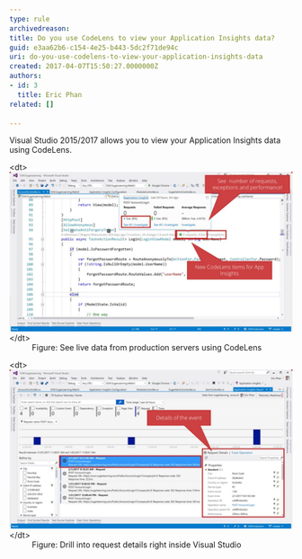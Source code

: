 ```yaml
---
type: rule
archivedreason: 
title: Do you use CodeLens to view your Application Insights data?
guid: e3aa62b6-c154-4e25-b443-5dc2f71de94c
uri: do-you-use-codelens-to-view-your-application-insights-data
created: 2017-04-07T15:50:27.0000000Z
authors:
- id: 3
  title: Eric Phan
related: []

---
```


Visual Studio 2015/2017 allows you to view your Application Insights data using CodeLens.

<!--endintro-->
<dl class="image">&lt;dt&gt;<img src="use-codelens-1.jpg" alt="use-codelens-1.jpg" style="width:800px;"><br>&lt;/dt&gt;<dd>Figure: See live data from production servers using CodeLens</dd></dl><dl class="image">&lt;dt&gt;<img src="use-codelens-2.jpg" alt="use-codelens-2.jpg" style="width:800px;"><br>&lt;/dt&gt;<dd>Figure: Drill into request details right inside Visual Studio</dd></dl>
